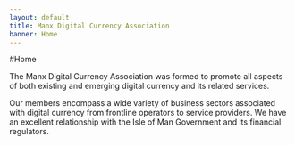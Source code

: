 ```yaml
---
layout: default
title: Manx Digital Currency Association
banner: Home
---
```


#Home

The Manx Digital Currency Association was formed to promote all aspects of both existing and emerging digital currency and its related services.

Our members encompass a wide variety of business sectors associated with digital currency from frontline operators to service providers. We have an excellent relationship with the Isle of Man Government and its financial regulators.